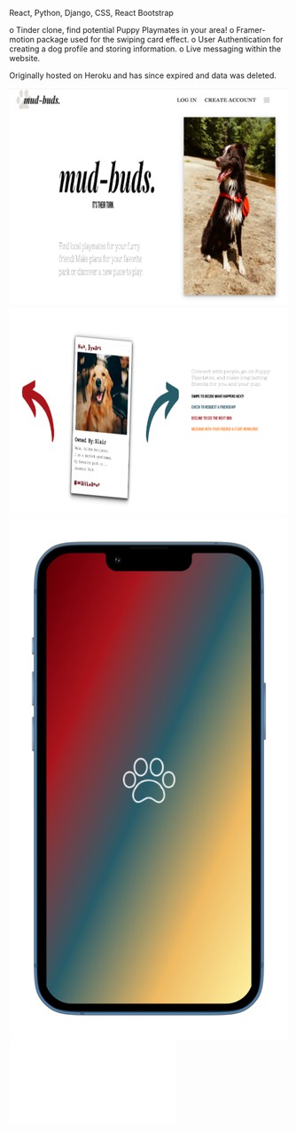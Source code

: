 React, Python, Django, CSS, React Bootstrap

o Tinder clone, find potential Puppy Playmates in your area!
o Framer-motion package used for the swiping card effect.
o User Authentication for creating a dog profile and storing information.
o Live messaging within the website.

Originally hosted on Heroku and has since expired and data was deleted. 

![Home Page](src/images/1.png)
![Swiping Ability in UI](src/images/2.png)
![Mobile Buffer Screen](src/images/3.png)
![Backend Layout](src/images/4.pdf)
